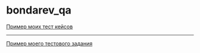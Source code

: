 # bondarev_qa
[Пример моих тест кейсов](https://docs.google.com/spreadsheets/d/1n_wjDV2GOKb0phwMutDS273WwyM2p7rlEIZWTaCeUgo/edit#gid=306401338)

---

[Пример моего тестового задания](https://docs.google.com/spreadsheets/d/1JOZhXVunXtAfnn7gV_tyR12gF0kbyfwU3-WzmZkw-HQ/edit#gid=1411534352)